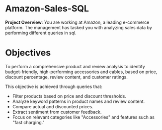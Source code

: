 # Amazon-Sales-SQL

**Project Overview**: You are working at Amazon, a leading e-commerce platform. The management has tasked you with analyzing sales data by performing different queries in sql. 

# Objectives
To perform a comprehensive product and review analysis to identify budget-friendly, high-performing accessories and cables, based on price, discount percentage, review content, and customer ratings.

This objective is achieved through queries that:

- Filter products based on price and discount thresholds.
- Analyze keyword patterns in product names and review content.
- Compare actual and discounted prices.
- Extract sentiment from customer feedback.
- Focus on relevant categories like "Accessories" and features such as "fast charging."

